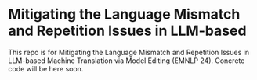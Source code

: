 # Mitigating the Language Mismatch and Repetition Issues in LLM-based
This repo is for Mitigating the Language Mismatch and Repetition Issues in LLM-based
Machine Translation via Model Editing (EMNLP 24). Concrete code will be here soon.
